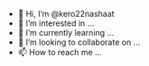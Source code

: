 - 👋 Hi, I’m @kero22nashaat
- 👀 I’m interested in ...
- 🌱 I’m currently learning ...
- 💞️ I’m looking to collaborate on ...
- 📫 How to reach me ...

<!---
kero22nashaat/kero22nashaat is a ✨ special ✨ repository because its `README.md` (this file) appears on your GitHub profile.
You can click the Preview link to take a look at your changes.
--->
